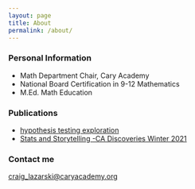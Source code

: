 ```yaml
---
layout: page
title: About
permalink: /about/
---
```


### Personal Information

* Math Department Chair, Cary Academy
* National Board Certification in 9-12 Mathematics
* M.Ed. Math Education 

### Publications
* [hypothesis testing exploration](https://www.statisticsteacher.org/2021/04/12/hypothesis-testing-exploration/)
* [Stats and Storytelling -CA Discoveries Winter 2021](https://www.caryacademy.org/ca-experience/publications/)


### Contact me

[craig_lazarski@caryacademy.org](mailto:craig_lazarski@caryacademy.org)
